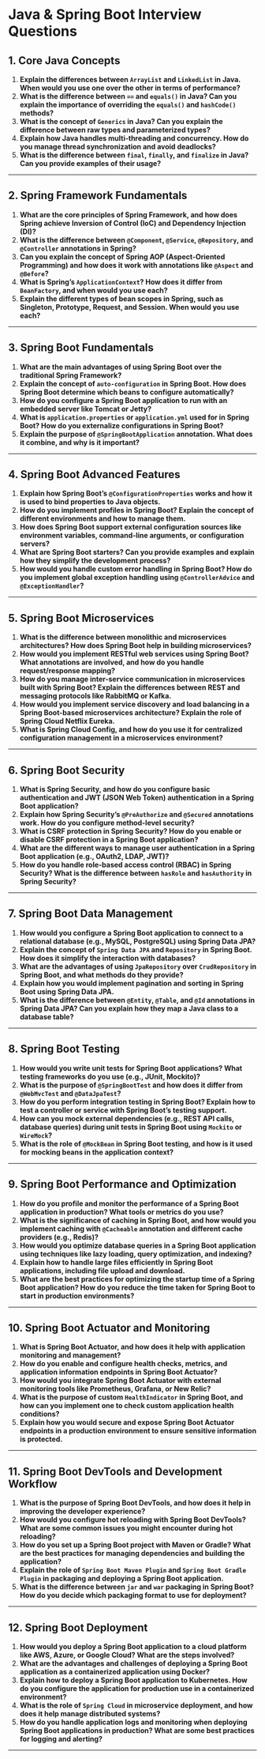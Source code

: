 # Java & Spring Boot Interview Questions

## 1. **Core Java Concepts**

1. **Explain the differences between `ArrayList` and `LinkedList` in Java. When would you use one over the other in terms of performance?**
2. **What is the difference between `==` and `equals()` in Java? Can you explain the importance of overriding the `equals()` and `hashCode()` methods?**
3. **What is the concept of `Generics` in Java? Can you explain the difference between raw types and parameterized types?**
4. **Explain how Java handles multi-threading and concurrency. How do you manage thread synchronization and avoid deadlocks?**
5. **What is the difference between `final`, `finally`, and `finalize` in Java? Can you provide examples of their usage?**

---

## 2. **Spring Framework Fundamentals**

1. **What are the core principles of Spring Framework, and how does Spring achieve Inversion of Control (IoC) and Dependency Injection (DI)?**
2. **What is the difference between `@Component`, `@Service`, `@Repository`, and `@Controller` annotations in Spring?**
3. **Can you explain the concept of Spring AOP (Aspect-Oriented Programming) and how does it work with annotations like `@Aspect` and `@Before`?**
4. **What is Spring’s `ApplicationContext`? How does it differ from `BeanFactory`, and when would you use each?**
5. **Explain the different types of bean scopes in Spring, such as Singleton, Prototype, Request, and Session. When would you use each?**

---

## 3. **Spring Boot Fundamentals**

1. **What are the main advantages of using Spring Boot over the traditional Spring Framework?**
2. **Explain the concept of `auto-configuration` in Spring Boot. How does Spring Boot determine which beans to configure automatically?**
3. **How do you configure a Spring Boot application to run with an embedded server like Tomcat or Jetty?**
4. **What is `application.properties` or `application.yml` used for in Spring Boot? How do you externalize configurations in Spring Boot?**
5. **Explain the purpose of `@SpringBootApplication` annotation. What does it combine, and why is it important?**

---

## 4. **Spring Boot Advanced Features**

1. **Explain how Spring Boot’s `@ConfigurationProperties` works and how it is used to bind properties to Java objects.**
2. **How do you implement profiles in Spring Boot? Explain the concept of different environments and how to manage them.**
3. **How does Spring Boot support external configuration sources like environment variables, command-line arguments, or configuration servers?**
4. **What are Spring Boot starters? Can you provide examples and explain how they simplify the development process?**
5. **How would you handle custom error handling in Spring Boot? How do you implement global exception handling using `@ControllerAdvice` and `@ExceptionHandler`?**

---

## 5. **Spring Boot Microservices**

1. **What is the difference between monolithic and microservices architectures? How does Spring Boot help in building microservices?**
2. **How would you implement RESTful web services using Spring Boot? What annotations are involved, and how do you handle request/response mapping?**
3. **How do you manage inter-service communication in microservices built with Spring Boot? Explain the differences between REST and messaging protocols like RabbitMQ or Kafka.**
4. **How would you implement service discovery and load balancing in a Spring Boot-based microservices architecture? Explain the role of Spring Cloud Netflix Eureka.**
5. **What is Spring Cloud Config, and how do you use it for centralized configuration management in a microservices environment?**

---

## 6. **Spring Boot Security**

1. **What is Spring Security, and how do you configure basic authentication and JWT (JSON Web Token) authentication in a Spring Boot application?**
2. **Explain how Spring Security’s `@PreAuthorize` and `@Secured` annotations work. How do you configure method-level security?**
3. **What is CSRF protection in Spring Security? How do you enable or disable CSRF protection in a Spring Boot application?**
4. **What are the different ways to manage user authentication in a Spring Boot application (e.g., OAuth2, LDAP, JWT)?**
5. **How do you handle role-based access control (RBAC) in Spring Security? What is the difference between `hasRole` and `hasAuthority` in Spring Security?**

---

## 7. **Spring Boot Data Management**

1. **How would you configure a Spring Boot application to connect to a relational database (e.g., MySQL, PostgreSQL) using Spring Data JPA?**
2. **Explain the concept of `Spring Data JPA` and `Repository` in Spring Boot. How does it simplify the interaction with databases?**
3. **What are the advantages of using `JpaRepository` over `CrudRepository` in Spring Boot, and what methods do they provide?**
4. **Explain how you would implement pagination and sorting in Spring Boot using Spring Data JPA.**
5. **What is the difference between `@Entity`, `@Table`, and `@Id` annotations in Spring Data JPA? Can you explain how they map a Java class to a database table?**

---

## 8. **Spring Boot Testing**

1. **How would you write unit tests for Spring Boot applications? What testing frameworks do you use (e.g., JUnit, Mockito)?**
2. **What is the purpose of `@SpringBootTest` and how does it differ from `@WebMvcTest` and `@DataJpaTest`?**
3. **How do you perform integration testing in Spring Boot? Explain how to test a controller or service with Spring Boot’s testing support.**
4. **How can you mock external dependencies (e.g., REST API calls, database queries) during unit tests in Spring Boot using `Mockito` or `WireMock`?**
5. **What is the role of `@MockBean` in Spring Boot testing, and how is it used for mocking beans in the application context?**

---

## 9. **Spring Boot Performance and Optimization**

1. **How do you profile and monitor the performance of a Spring Boot application in production? What tools or metrics do you use?**
2. **What is the significance of caching in Spring Boot, and how would you implement caching with `@Cacheable` annotation and different cache providers (e.g., Redis)?**
3. **How would you optimize database queries in a Spring Boot application using techniques like lazy loading, query optimization, and indexing?**
4. **Explain how to handle large files efficiently in Spring Boot applications, including file upload and download.**
5. **What are the best practices for optimizing the startup time of a Spring Boot application? How do you reduce the time taken for Spring Boot to start in production environments?**

---

## 10. **Spring Boot Actuator and Monitoring**

1. **What is Spring Boot Actuator, and how does it help with application monitoring and management?**
2. **How do you enable and configure health checks, metrics, and application information endpoints in Spring Boot Actuator?**
3. **How would you integrate Spring Boot Actuator with external monitoring tools like Prometheus, Grafana, or New Relic?**
4. **What is the purpose of custom `HealthIndicator` in Spring Boot, and how can you implement one to check custom application health conditions?**
5. **Explain how you would secure and expose Spring Boot Actuator endpoints in a production environment to ensure sensitive information is protected.**

---

## 11. **Spring Boot DevTools and Development Workflow**

1. **What is the purpose of Spring Boot DevTools, and how does it help in improving the developer experience?**
2. **How would you configure hot reloading with Spring Boot DevTools? What are some common issues you might encounter during hot reloading?**
3. **How do you set up a Spring Boot project with Maven or Gradle? What are the best practices for managing dependencies and building the application?**
4. **Explain the role of `Spring Boot Maven Plugin` and `Spring Boot Gradle Plugin` in packaging and deploying a Spring Boot application.**
5. **What is the difference between `jar` and `war` packaging in Spring Boot? How do you decide which packaging format to use for deployment?**

---

## 12. **Spring Boot Deployment**

1. **How would you deploy a Spring Boot application to a cloud platform like AWS, Azure, or Google Cloud? What are the steps involved?**
2. **What are the advantages and challenges of deploying a Spring Boot application as a containerized application using Docker?**
3. **Explain how to deploy a Spring Boot application to Kubernetes. How do you configure the application for production use in a containerized environment?**
4. **What is the role of `Spring Cloud` in microservice deployment, and how does it help manage distributed systems?**
5. **How do you handle application logs and monitoring when deploying Spring Boot applications in production? What are some best practices for logging and alerting?**

---

